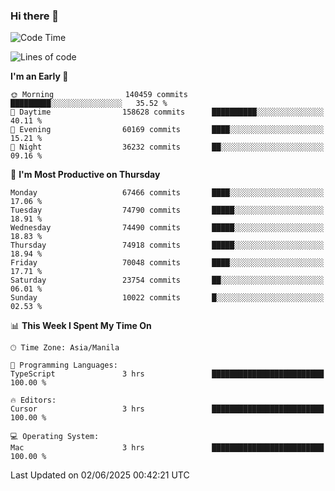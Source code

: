 ### Hi there 👋

<!--START_SECTION:waka-->
![Code Time](http://img.shields.io/badge/Code%20Time-6%2C059%20hrs%2059%20mins-blue)

![Lines of code](https://img.shields.io/badge/From%20Hello%20World%20I%27ve%20Written-137.4%20million%20lines%20of%20code-blue)

**I'm an Early 🐤** 

```text
🌞 Morning                140459 commits      █████████░░░░░░░░░░░░░░░░   35.52 % 
🌆 Daytime                158628 commits      ██████████░░░░░░░░░░░░░░░   40.11 % 
🌃 Evening                60169 commits       ████░░░░░░░░░░░░░░░░░░░░░   15.21 % 
🌙 Night                  36232 commits       ██░░░░░░░░░░░░░░░░░░░░░░░   09.16 % 
```
📅 **I'm Most Productive on Thursday** 

```text
Monday                   67466 commits       ████░░░░░░░░░░░░░░░░░░░░░   17.06 % 
Tuesday                  74790 commits       █████░░░░░░░░░░░░░░░░░░░░   18.91 % 
Wednesday                74490 commits       █████░░░░░░░░░░░░░░░░░░░░   18.83 % 
Thursday                 74918 commits       █████░░░░░░░░░░░░░░░░░░░░   18.94 % 
Friday                   70048 commits       ████░░░░░░░░░░░░░░░░░░░░░   17.71 % 
Saturday                 23754 commits       ██░░░░░░░░░░░░░░░░░░░░░░░   06.01 % 
Sunday                   10022 commits       █░░░░░░░░░░░░░░░░░░░░░░░░   02.53 % 
```


📊 **This Week I Spent My Time On** 

```text
🕑︎ Time Zone: Asia/Manila

💬 Programming Languages: 
TypeScript               3 hrs               █████████████████████████   100.00 % 

🔥 Editors: 
Cursor                   3 hrs               █████████████████████████   100.00 % 

💻 Operating System: 
Mac                      3 hrs               █████████████████████████   100.00 % 
```


 Last Updated on 02/06/2025 00:42:21 UTC
<!--END_SECTION:waka-->


<!--
**rad182/rad182** is a ✨ _special_ ✨ repository because its `README.md` (this file) appears on your GitHub profile.

Here are some ideas to get you started:

- 🔭 I’m currently working on ...
- 🌱 I’m currently learning ...
- 👯 I’m looking to collaborate on ...
- 🤔 I’m looking for help with ...
- 💬 Ask me about ...
- 📫 How to reach me: ...
- 😄 Pronouns: ...
- ⚡ Fun fact: ...
-->
